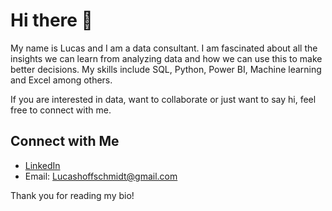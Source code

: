 # Hi there 👋

My name is Lucas and I am a data consultant. 
I am fascinated about all the insights we can learn from analyzing data and how we can use this to make better decisions. 
My skills include SQL, Python, Power BI, Machine learning and Excel among others. 

If you are interested in data, want to collaborate or just want to say hi, feel free to connect with me. 

## Connect with Me
- [LinkedIn](https://www.linkedin.com/in/lucas-hoff-schmidt-594855156/)
- Email: [Lucashoffschmidt@gmail.com](mailto:Lucashoffschmidt@gmail.com)

Thank you for reading my bio!
